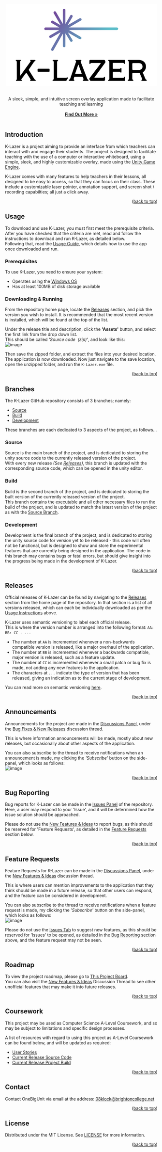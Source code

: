 <div id="top"></div>


<br/>
<div align="center">
  <a href="https://github.com/OneBigUnit/K-Lazer">
    <img src="https://github.com/OneBigUnit/K-Lazer/blob/Source/Images/logo.png" alt="Logo" width="500" height="271">
  </a>
  
  <br />
  <br />

  <p align="center">
    A sleek, simple, and intuitive screen overlay application made to facilitate teaching and learning
    <br />
    <br />
    <a href="https://github.com/OneBigUnit/K-Lazer/blob/Source/README.md#content"><strong>Find Out More »</strong></a>
    <br />
    <br />
  </p>
</div>

<div id="content"></div>

## Introduction

K-Lazer is a project aiming to provide an interface from which teachers can interact with and engage their students. The project is designed to facilitate 
teaching with the use of a computer or interactive whiteboard, using a simple, sleek, and highly customizable overlay, made using the [Unity Game Engine](https://unity.com/).  

K-Lazer comes with many features to help teachers in their lessons, all designed to be easy to access, so that they can focus on their class. 
These include a customizable laser pointer, annotation support, and screen shot / recording capabilties; all just a click away.
  
<p align="right">(<a href="#top">back to top</a>)</p>

## Usage

To download and use K-Lazer, you must first meet the prerequisite criteria.  
After you have checked that the criteria are met, read and follow the instructions to download and run K-Lazer, as detailed below.  
Following that, read the [Usage Guide](https://github.com/OneBigUnit/K-Lazer/blob/Build/Usage%20Guide.md), which details how to use the app once downloaded and run.

### Prerequisites

To use K-Lazer, you need to ensure your system:
* Operates using the [Windows OS](https://www.microsoft.com/en-gb/windows?r=1)
* Has at least 100MB of disk storage available

### Downloading & Running

From the repository home page, locate the [Releases](https://github.com/OneBigUnit/K-Lazer/releases) section, and pick the version you wish to install. It is recommended that the most recent version is installed, which will be found at the top of the list.  
  
Under the release title and description, click the **'Assets'** button, and select the first link from the drop down list.  
This should be called *'Source code  (zip)'*, and look like this:  
![image](https://user-images.githubusercontent.com/54935549/149997037-fc9858e5-c651-4557-be41-7e366d9f4b91.png)  
  
Then save the zipped folder, and extract the files into your desired location.  
The application is now downloaded. Now just navigate to the save location, open the unzipped folder, and run the `K-Lazer.exe` file.
  
<p align="right">(<a href="#top">back to top</a>)</p>

## Branches

The K-Lazer GitHub repository consists of 3 branches; namely:
* [Source](https://github.com/OneBigUnit/K-Lazer/tree/Source)
* [Build](https://github.com/OneBigUnit/K-Lazer/tree/Build)
* [Development](https://github.com/OneBigUnit/K-Lazer/tree/Development)  
  
These branches are each dedicated to 3 aspects of the project, as follows...

### Source

Source is the main branch of the project, and is dedicated to storing the unity source code to the currently released version of the project.  
With every new release *(See [Releases](#releases))*, this branch is updated with the corresponding source code, which can be opened in the unity editor.

### Build

Build is the second branch of the project, and is dedicated to storing the built version of the currently released version of the project.  
This branch contains the executable and all other necessary files to run the build of the project, and is updated to match the latest version of the project as with the [Source Branch](https://github.com/OneBigUnit/K-Lazer/tree/Source).

### Development

Development is the final branch of the project, and is dedicated to storing the unity source code for version yet to be released - this code will often not be functional, but is designed to show and store the experimental features that are currently being designed in the application.
The code in this branch may contains bugs or fatal errors, but should give insight into the progress being made in the development of K-Lazer.
  
<p align="right">(<a href="#top">back to top</a>)</p>

## Releases

Official releases of K-Lazer can be found by navigating to the [Releases](https://github.com/OneBigUnit/K-Lazer/releases) section from the home page of the repository.
In that section is a list of all versions released, which can each be individually downloaded as per the [Usage Instructions](#usage) above.
  
K-Lazer uses semantic versioning to label each official release.  
This is where the version number is arranged into the following format: `AA: BB: CC - ...`  
* The number at `AA` is incremented whenever a non-backwards compatible version is released, like a major overhaul of the application.
* The number at `BB` is incremented whenever a backwards compatible, major version is released, such as a feature update.
* The number at `CC` is incremented whenever a small patch or bug fix is made, not adding any new features to the application.
* The characters at `...` indicate the type of version that has been released, giving an indication as to the current stage of development.
  
You can read more on semantic versioning [here](https://semver.org/).
  
<p align="right">(<a href="#top">back to top</a>)</p>

## Announcements

Announcements for the project are made in the [Discussions Panel](https://github.com/OneBigUnit/K-Lazer/discussions), under the [Bug Fixes & New Releases](https://github.com/OneBigUnit/K-Lazer/discussions/1) discussion thread.  
  
This is where information announcements will be made, mostly about new releases, but occasionally about other aspects of the application.  
  
You can also subscribe to the thread to receive notifications when an announcement is made, my clicking the *'Subscribe'* button on the side-panel, which looks as follows:  
![image](https://user-images.githubusercontent.com/54935549/150026616-25526069-a85d-4f8d-9541-3aa22606a031.png)
  
<p align="right">(<a href="#top">back to top</a>)</p>

## Bug Reporting

Bug reports for K-Lazer can be made in the [Issues Panel](https://github.com/OneBigUnit/K-Lazer/issues) of the repository.  
Here, a user may respond to your 'Issue', and it will be determined how the issue solution should be approached.  
  
Please do not use the [New Features & Ideas](https://github.com/OneBigUnit/K-Lazer/discussions/2) to report bugs, as this should be reserved for 'Feature Requests', as detailed in the [Feature Requests](#feature-requests) section below.
  
<p align="right">(<a href="#top">back to top</a>)</p>

## Feature Requests

Feature Requests for K-Lazer can be made in the [Discussions Panel](https://github.com/OneBigUnit/K-Lazer/discussions), under the [New Features & Ideas](https://github.com/OneBigUnit/K-Lazer/discussions/2) discussion thread.  
  
This is where users can mention improvements to the application that they think should be made in a future release, so that other users can respond, and the feature can be considered in development.  
  
You can also subscribe to the thread to receive notifications when a feature request is made, my clicking the *'Subscribe'* button on the side-panel, which looks as follows:  
![image](https://user-images.githubusercontent.com/54935549/150026616-25526069-a85d-4f8d-9541-3aa22606a031.png)  
  
Please do not use the [Issues Tab](https://github.com/OneBigUnit/K-Lazer/issues) to suggest new features, as this should be reserved for 'Issues' to be opened, as detailed in the [Bug Reporting](#bug-reporting) section above, and the feature request may not be seen.
  
<p align="right">(<a href="#top">back to top</a>)</p>

## Roadmap

To view the project roadmap, please go to [This Project Board](https://github.com/OneBigUnit/Laser-Pointer-App/projects/2).  
You can also visit the [New Features & Ideas](https://github.com/OneBigUnit/K-Lazer/discussions/2) Discussion Thread to see other unofficial features that may make it into future releases.
  
<p align="right">(<a href="#top">back to top</a>)</p>

## Coursework

This project may be used as Computer Science A-Level Coursework, and so may be subject to limitations and specific design processes.  
  
A list of resources with regard to using this project as A-Level Coursework can be found below, and will be updated as required:
* [User Stories](https://github.com/OneBigUnit/K-Lazer/projects/1)
* [Current Release Source Code](https://github.com/OneBigUnit/K-Lazer/tree/Source)
* [Current Release Project Build](https://github.com/OneBigUnit/K-Lazer/tree/Build)
  
<p align="right">(<a href="#top">back to top</a>)</p>

## Contact

Contact OneBigUnit via email at the address: [08klock@brightoncollege.net](mailto:08klock@brightoncollege.net)
  
<p align="right">(<a href="#top">back to top</a>)</p>

## License

Distributed under the MIT License. See [LICENSE](https://github.com/OneBigUnit/K-Lazer/blob/Source/LICENSE) for more information.
  
<p align="right">(<a href="#top">back to top</a>)</p>
